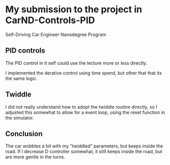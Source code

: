 # My submission to the project in CarND-Controls-PID

Self-Driving Car Engineer Nanodegree Program


## PID controls
The PID control in it self could use the lecture more or less directly.

I implemented the derative control using time spend, but other that that its the same logic.

## Twiddle
I did not really understand how to adopt the twiddle routine directly, so I adjusted this somewhat to allow for a event loop, using the reset function in the simulator.

## Conclusion
The car wobbles a bit with my "twiddled" parameters, but keeps inside the road. If I decrease D controller somewhat, it still keeps inside the road, but are more gentle in the turns. 
